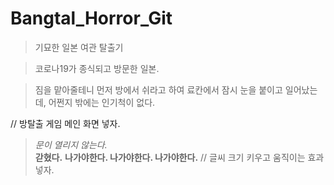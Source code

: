 # Bangtal_Horror_Git
> 기묘한 일본 여관 탈출기

  > 코로나19가 종식되고 방문한 일본.

  > 짐을 맡아줄테니 먼저 방에서 쉬라고 하여
    료칸에서 잠시 눈을 붙이고 일어났는데, 어쩐지 밖에는 인기척이 없다.

// 방탈출 게임 메인 화면 넣자.

  > *문이 열리지 않는다.*  
  > **갇혔다.**
  > **나가야한다. 나가야한다. 나가야한다.**
// 글씨 크기 키우고 움직이는 효과 넣자.
